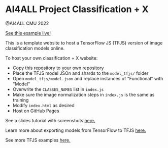# AI4ALL Project Classification + X

@AI4ALL CMU 2022

[See this example live!](https://shadowninjazx.github.io/tfjs-classification-web/)

This is a template website to host a TensorFlow JS (TFJS) version of image classification models online. 

To host your own classification + X website:
- Copy this repository to your own repository
- Place the TFJS model JSOn and shards to the `model_tfjs/` folder
- Open `model_tfjs/model.json` and replace instances of "Functional" with "Model"
- Overwrite the `CLASSES_NAMES` list in `index.js`
- Make sure the image normalization steps in `index.js` is the same as training
- Modify `index.html` as desired
- Host on GitHub Pages

See a slides tutorial with screenshots [here.](https://docs.google.com/presentation/d/18DGgS82NTfRhr6jh19VU3S9DEV0GZK1x60LgsX5V8wY/edit?usp=sharing)

Learn more about exporting models from TensorFlow to TFJS [here.](https://www.tensorflow.org/js/tutorials/conversion/import_keras)

See more TFJS examples [here.](https://github.com/tensorflow/tfjs-examples)
